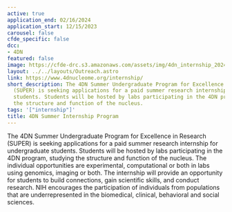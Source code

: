 ```yaml
---
active: true
application_end: 02/16/2024
application_start: 12/15/2023
carousel: false
cfde_specific: false
dcc:
- 4DN
featured: false
image: https://cfde-drc.s3.amazonaws.com/assets/img/4dn_internship_2024.png
layout: ../../layouts/Outreach.astro
link: https://www.4dnucleome.org/internship/
short_description: The 4DN Summer Undergraduate Program for Excellence in Research
  (SUPER) is seeking applications for a paid summer research internship for undergraduate
  students. Students will be hosted by labs participating in the 4DN program, studying
  the structure and function of the nucleus.
tags: '["internship"]'
title: 4DN Summer Internship Program
---
```

The 4DN Summer Undergraduate Program for Excellence in Research (SUPER) is seeking applications for a paid summer research internship for undergraduate students. Students will be hosted by labs participating in the 4DN program, studying the structure and function of the nucleus. The individual opportunities are experimental, computational or both in labs using genomics, imaging or both. The internship will provide an opportunity for students to build connections, gain scientific skills, and conduct research. NIH encourages the participation of individuals from populations that are underrepresented in the biomedical, clinical, behavioral and social sciences.